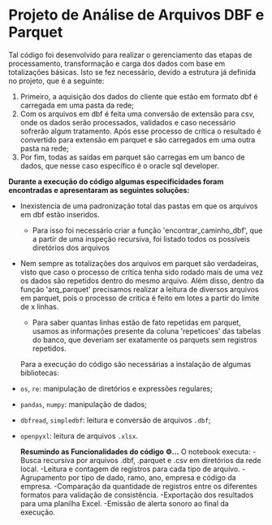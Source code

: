 # Projeto de Análise de Arquivos DBF e Parquet

Tal código foi desenvolvido para realizar o gerenciamento das etapas de processamento, transformação e carga dos dados com base em totalizações básicas. Isto se fez necessário, devido a estrutura já definida no projeto, que é a seguinte: 
1. Primeiro, a aquisição dos dados do cliente que estão em formato dbf é carregada em uma pasta da rede;
2. Com os arquivos em dbf é feita uma conversão de extensão para csv, onde os dados serão processados, validados e caso necessário sofrerão algum tratamento. Após esse processo de crítica o resultado é convertido para extensão em parquet e são carregados em uma outra pasta na rede;
3. Por fim, todas as saídas em parquet são carregas em um banco de dados, que nesse caso específico é o oracle sql developer.

**Durante a execução do código algumas especificidades foram encontradas e apresentaram as seguintes soluções:**
- Inexistencia de uma padronização total das pastas em que os arquivos em dbf estão inseridos.
   - Para isso foi necessário criar a função 'encontrar_caminho_dbf', que a partir de uma inspeção recursiva, foi listado todos os possíveis diretórios dos arquivos
- Nem sempre as totalizações dos arquivos em parquet são verdadeiras, visto que caso o processo de crítica tenha sido rodado mais de uma vez os dados são repetidos dentro do mesmo arquivo. Além disso, dentro da função 'arq_parquet' precisamos realizar a leitura de diversos arquivos em parquet, pois o processo de critica é feito em lotes a partir do limite de x linhas.
  - Para saber quantas linhas estão de fato repetidas em parquet, usamos as informações presente da coluna 'repeticoes' das tabelas do banco, que deveriam ser exatamente os parquets sem registros repetidos.

  Para a execução do código são necessárias a instalação de algumas bibliotecas:
- `os`, `re`: manipulação de diretórios e expressões regulares;
- `pandas`, `numpy`: manipulação de dados;
- `dbfread`, `simpledbf`: leitura e conversão de arquivos `.dbf`;
- `openpyxl`: leitura de arquivos `.xlsx`.

  **Resumindo as Funcionalidades do código ⚙️...**
   O notebook executa:
     -Busca recursiva por arquivos .dbf, .parquet e .csv em diretórios da rede local.
     -Leitura e contagem de registros para cada tipo de arquivo.
     -Agrupamento por tipo de dado, ramo, ano, empresa e código da empresa.
     -Comparação da quantidade de registros entre os diferentes formatos para validação de consistência.
     -Exportação dos resultados para uma planilha Excel.
     -Emissão de alerta sonoro ao final da execução.
  
